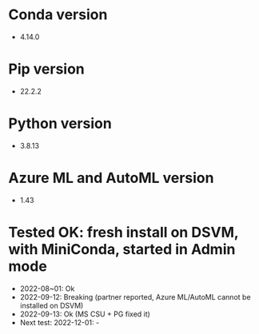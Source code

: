 # Conda version
- 4.14.0
# Pip version
- 22.2.2
# Python version
- 3.8.13
# Azure ML and AutoML version
- 1.43
# Tested OK: fresh install on DSVM, with MiniConda, started in Admin mode
- 2022-08~01: Ok
- 2022-09-12: Breaking (partner reported, Azure ML/AutoML cannot be installed on DSVM)
- 2022-09-13: Ok (MS CSU + PG fixed it)
- Next test: 2022-12-01: -

